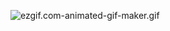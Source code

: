 ![ezgif.com-animated-gif-maker.gif](https://github.com/user-attachments/assets/a62eeebd-abed-4fc8-b496-4e95449d6c65)


